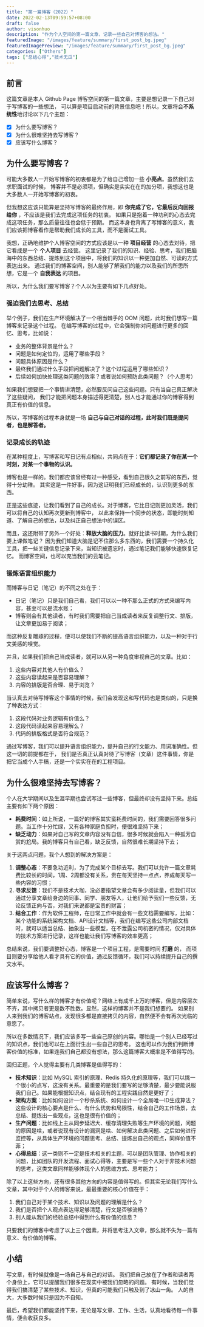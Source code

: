 ```yaml
---
title: "第一篇博客（2022）"
date: 2022-02-13T09:59:57+08:00
draft: false
author: visonhuo
description: "作为个人空间的第一篇文章，记录一些自己对博客的想法。"
featuredImage: "/images/feature/summary/first_post_bg.jpeg"
featuredImagePreview: "/images/feature/summary/first_post_bg.jpeg"
categories: ["Others"]
tags: ["总结心得","技术无瓜"]
---
```

<!--more-->

## 前言
这篇文章是本人 Github Page 博客空间的第一篇文章，主要是想记录一下自己对于写博客的一些想法，
可以算是项目启动前的背景信息吧！所以，文章将会**不系统性**地讨论以下几个主题：
- [x] 为什么要写博客？
- [x] 为什么很难坚持去写博客？
- [x] 应该写什么博客？

## 为什么要写博客？
可能大多数人一开始写博客的初衷都是为了给自己增加一些 **小亮点**。虽然我们去求职面试的时候，
博客并不是必须项，但确实是实实在在的加分项，我想这也是大多数人一开始写博客的初衷。

但我想这应该只能算是坚持写博客的最终作用，即 **你完成了它，它最后反向回报给你** ，不应该是我们去完成这项任务的初衷。
如果只是抱着一种功利的心态去完成这项任务，那么质量往往也会低于预期。
而这本身也背离了写博客的意义，我们应该把博客看作是帮助我们成长的工具，而不是面试工具。

我想，正确地维护个人博客空间的方式应该是以一种 **项目经营** 的心态去对待，把它看成是一个 **个人项目** 去经营。
这里记录了我们的知识、经验、思考，我们把脑海中的东西总结、提炼到这个项目中，将我们的知识以一种更加自然、可读的方式表达出来。
通过我们的博客空间，别人能够了解我们的能力以及我们的所思所想，它是一个 **自我表达** 的项目。

所以，为什么我们要写博客？个人以为主要有如下几点好处。

### 强迫我们去思考、总结
举个例子，我们在生产环境解决了一个相当棘手的 OOM 问题，此时我们想写一篇博客来记录这个过程。
在编写博客的过程中，它会强制你对问题进行更多的回忆、思考，比如说：

- 业务的整体背景是什么？
- 问题是如何定位的，运用了哪些手段？
- 问题具体原因是什么？
- 最终我们通过什么手段把问题解决了？这个过程运用了哪些知识？
- 后续如何加快处理这类问题的效率？或者说如何预防此类问题？（个人思考）

如果我们想要把一个事情讲清楚，必然要反问自己这些问题。只有当自己真正解决了这些疑问，
我们才能把问题本身描述得更清楚，别人也才能通过你的博客得到真正有价值的信息。

所以，写博客的过程本身就是一场 **自己与自己对话的过程，此时我们既是提问者，也是解答者。**

### 记录成长的轨迹
在某种程度上，写博客和写日记有点相似，共同点在于：**它们都记录了你在某一个时刻，对某一个事物的认识。**

博客也是一样的。我们都应该曾经有过一种感受，看到自己很久之前写的东西，觉得十分幼稚。
其实这是一件好事，因为这证明我们已经成长的，认识到更多的东西。

正是这些痕迹，让我们看到了自己的成长。对于博客，它比日记则更加灵活，我们可以将自己的认知再次更新到博客中，
以此来保持一个同步的状态，即能时刻知道、了解自己的想法，以及纠正自己想法中的误区。

而且，这还附带了另外一个好处：**释放大脑的压力**。就好比读书时期，为什么我们要上课做笔记？
因为我们知道大脑是记不住那么多东西的，我们需要一个持久化工具，把一些关键信息记录下来，当知识被遗忘时，通过笔记我们能够快速恢复记忆。
而博客空间，也可以充当我们的云笔记。

### 锻炼语言组织能力
而博客与日记（笔记）的不同之处在于：

- 日记（笔记）只是我们自己看，我们可以以一种不那么正式的方式来编写内容，甚至可以是流水账；
- 博客则会有其他读者，有时我们需要把自己当成读者来反复调整行文、排版，让文章更加易于阅读；

而这种反复雕琢的过程，便可以使我们不断的提高语言组织能力，以及一种对于行文美感的嗅觉。

并且，如果我们把自己当成读者，就可以从另一种角度审视自己的文章。比如：
1. 这些内容对其他人有价值么？
2. 这些内容读起来是否容易理解？
3. 内容的排版是否合理、易于浏览？

当认真去对待写博客这个事情的时候，我们会发现这和写代码也是类似的，只是换了种表达方式：
1. 这段代码对业务逻辑有价值么？
2. 这段代码读起来容易理解么？
3. 代码的排版格式是否符合规范？

通过写博客，我们可以提升语言组织能力，提升自己的行文能力、用词准确性。但这一切的前提都在于，
我们是否真正认真对待了写博客（文章）这件事情，你是把它当成个人手稿，还是一个实实在在的工程项目。

## 为什么很难坚持去写博客？
个人在大学期间以及生涯早期也尝试写过一些博客，但最终却没有坚持下来。总结主要有如下两个原因：

- **耗费时间**：如上所说，一篇好的博客其实蛮耗费时间的，我们需要回答很多问题。当工作十分忙绿，又有各种家庭负担时，便很难坚持下来；
- **缺乏动力**：如果对自己写的文章内容没有自信，很多时候就会陷入一种孤芳自赏的尬局。我的博客只有自己看，缺乏反馈，自然很难长期坚持下去；

关于这两点问题，我个人想到的解决方案是：
1. **调整心态**：不要急功近利，为了完成某个目标去写。我们可以允许一篇文章耗费比较长的时间，1周、2周都没有关系，贵在每天坚持一点点，养成每天写一些内容的习惯；
2. **寻求反馈**：我们不是技术大咖，没必要指望文章会有多少阅读量，但我们可以通过分享文章给身边的同事、同学、朋友等人，让他们给予我们一些反馈，无论反馈正向与否，对我们来说都是宝贵的财富；
3. **结合工作**：作为软件工程师，在日常工作中就会有一些文档需要编写，比如：某个功能的系统架构文档、API设计文档等，我们在编写这些公司内部文档时，就可以适当总结、抽象出一些模型，在不泄露公司机密的情况，仅对具体的技术方案进行记录，这样也能让我们写博客的效率更高；

总结来说，我们要调整好心态，博客是一个项目工程，是需要时间 **打磨** 的，
而项目则要分享给他人看才具有它的价值，通过反馈循环，我们可以持续提升自己的撰文水平。

## 应该写什么博客？
简单来说，写什么样的博客才有价值呢？网络上有成千上万的博客，但是内容层次不齐，其中拷贝者更是数不胜数。显然，这样的博客并不是我们想要的。
如果别人来到我们的博客站点，发现很多都是直接拷贝的内容，自然便不会有再次光临的意愿了。

所以在多数情况下，我们应该多写一些自己原创的内容。哪怕是一个别人已经写过的知识点，我们也可以在上面衍生出一些自己的思考。
这也可以作为我们判断博客价值的标准，如果连我们自己都没有想法，那么这篇博客大概率是不值得写的。

回归正题，个人觉得主要有几类博客是值得写的：
- **技术知识**：比如 MySQL 索引的原理、Redis 持久化的原理等，我们可以挑一个很小的点写，这没有关系。最重要的是我们要写的足够清楚，最少要能说服我们自己。如果能根据知识点，结合现有的工程实践自然是更好了；
- **架构方案**：比如如何设计一个秒杀系统、如何设计一个全局唯一ID生成算法？这些设计的核心要点是什么、有什么优势和局限性，结合自己的工作场景，去总结、提炼出一些观点，这也是很有价值的；
- **生产问题**：比如线上主从同步延迟大、缓存清理失败等生产环境的问题，问题的原因是啥，或者说现有设计的漏洞是啥、如何解决此类问题、之后如何进行监控等，从具体生产环境的问题思考、总结、提炼出自己的观点，同样价值不菲；
- **心得总结**：这一类则不一定是技术相关的主题，可以是团队管理、协作相关的问题，比如团队的开发流程、面试心得等，主要是写一些个人对于非技术问题的思考，这类文章同样能够体现个人的思维方式、思考能力；

除了以上这些方向，还有很多其他方向的内容是值得写的。但其实无论我们写什么文章，其中对于个人的博客来说，最最重要的核心价值在于：
1. 我们自己对于某个技术、知识以及问题的理解是什么？
2. 我们是否把个人观点表达得足够清楚，行文是否够流畅？
3. 别人能从我们的经验总结中得到什么有价值的信息？

只要我们的博客中考虑了以上三个因素，并将思考注入文章，那么就不失为一篇有意义、有价值的博客。

## 小结
写文章，有时候就像是一场自己与自己的对话。 我们把自己放在了作者和读者两个身份上，它可以提醒我们很多在现实中被我们忽略的问题。 
有时候，当我们觉得我们搞清楚了某些技术、知识，但真的可能我们只触及到了冰山一角。
人的自大，大多数时候只是因为不自知。

最后，希望我们都能坚持下来，无论是写文章、工作、生活，认真地看待每一件事情，便会收获良多。

